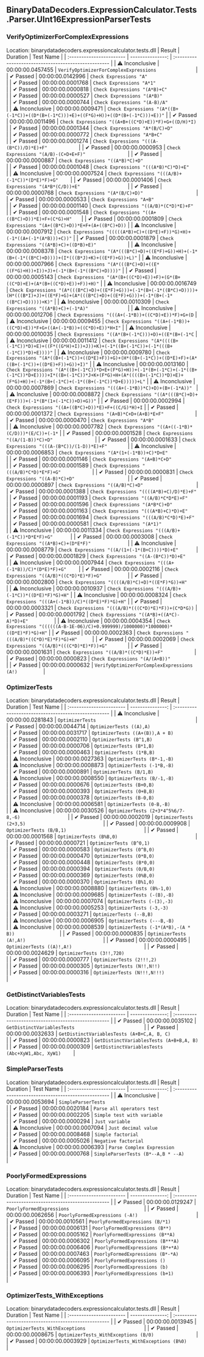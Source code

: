 ## BinaryDataDecoders.ExpressionCalculator.Tests.Parser.UInt16ExpressionParserTests

### VerifyOptimizerForComplexExpressions
 Location: binarydatadecoders.expressioncalculator.tests.dll
| Result                   | Duration         | Test Name                                          |
| :----------------------- | ---------------: | :--------------------------------------------------- |
|  ⚠ Inconclusive        | 00:00:00.0457455 | `VerifyOptimizerForComplexExpressions              ` |
|  ✔ Passed               | 00:00:00.0142996 | `Check Expressions "A"                             ` |
|  ✔ Passed               | 00:00:00.0001768 | `Check Expressions "A*1"                           ` |
|  ✔ Passed               | 00:00:00.0000818 | `Check Expressions "(A*B)+C"                       ` |
|  ✔ Passed               | 00:00:00.0000527 | `Check Expressions "(A*B)"                         ` |
|  ✔ Passed               | 00:00:00.0000744 | `Check Expressions "(A-B)/A"                       ` |
|  ⚠ Inconclusive        | 00:00:00.0009471 | `Check Expressions "(A*((B+(-1*C))+((D*(B+(-1*C)))+E)+((F*G)+H))+((D*(B+(-1*C)))+E))"` |
|  ✔ Passed               | 00:00:00.0011496 | `Check Expressions "((A+B+((C*D)+E))*F)+G+((D/H)*I)` |
|  ✔ Passed               | 00:00:00.0001344 | `Check Expressions "A*(B/C)+D"                     ` |
|  ✔ Passed               | 00:00:00.0000772 | `Check Expressions "A*B+C"                         ` |
|  ✔ Passed               | 00:00:00.0001274 | `Check Expressions "(((A-(B*C))/D)*E)+F"           ` |
|  ✔ Passed               | 00:00:00.0000953 | `Check Expressions "(A/B)-(C+D+E+F)"               ` |
|  ✔ Passed               | 00:00:00.0000887 | `Check Expressions "((A*B)*C)+D"                   ` |
|  ✔ Passed               | 00:00:00.0001048 | `Check Expressions "(((A*B)*C)*D)+E"               ` |
|  ⚠ Inconclusive        | 00:00:00.0007524 | `Check Expressions "(((A/B)+(-1*C))*(D*E)*F)+G"    ` |
|  ✔ Passed               | 00:00:00.0001406 | `Check Expressions "(A*B*(C/D))+E"                 ` |
|  ✔ Passed               | 00:00:00.0000768 | `Check Expressions "(A*(B/C)+D)"                   ` |
|  ✔ Passed               | 00:00:00.0000533 | `Check Expressions "A+B"                           ` |
|  ✔ Passed               | 00:00:00.0001140 | `Check Expressions "((A/B)*(C*D)*E)+F"             ` |
|  ✔ Passed               | 00:00:00.0001548 | `Check Expressions "((A+((B*C)+D))*E)+F+(C*G)+H"   ` |
|  ✔ Passed               | 00:00:00.0001809 | `Check Expressions "(A+((B*C)+D))*E+F+(A+((B*C)+D))` |
|  ⚠ Inconclusive        | 00:00:00.0007912 | `Check Expressions "(((((A*B)+C)+((D*E)+F))*G)+H)+(-1*((A+(-1*(A*B)))+C))"` |
|  ✔ Passed               | 00:00:00.0001879 | `Check Expressions "((A*B)+C)+((D*B)+E)"           ` |
|  ⚠ Inconclusive        | 00:00:00.0008378 | `Check Expressions "(A*(((B*C)+D)+((E*F)+G))+H)+(-1*(B+(-1*((B*C)+D))))+(I*(((B*J)+K)+((E*F)+G))+L)"` |
|  ⚠ Inconclusive        | 00:00:00.0007966 | `Check Expressions "(A*(((B*C)+D)+((E*((F*G)+H))+I))+J)+(-1*(B+(-1*((B*C)+D))))"` |
|  ✔ Passed               | 00:00:00.0005143 | `Check Expressions "(A*(B+((C*D)+E))+F)+(G*(B+((C*D)+E)+(A*(B+((C*D)+E))+F))+H)"` |
|  ⚠ Inconclusive        | 00:00:00.0016749 | `Check Expressions "(A*(((B*C)+D)+((E*F)+G)))+(-1*(B+(-1*((B*C)+D))))+(H*(((B*I)+J)+((E*F)+G)+(A*(((B*C)+D)+((E*F)+G)))+(-1*(B+(-1*((B*C)+D)))))+K)"` |
|  ⚠ Inconclusive        | 00:00:00.0010309 | `Check Expressions "((A*B)+C)+(-1*A)"              ` |
|  ⚠ Inconclusive        | 00:00:00.0012706 | `Check Expressions "(((A+(-1*B))+((C*D)+E))*F)+G+(D` |
|  ⚠ Inconclusive        | 00:00:00.0009455 | `Check Expressions "((A+(-1*B))+((C*D)+E))*F+G+((A+(-1*B))+((C*D)+E))*H+I"` |
|  ⚠ Inconclusive        | 00:00:00.0010035 | `Check Expressions "((A*(B+(-1*C)))+D)+((E*(B+(-1*C` |
|  ⚠ Inconclusive        | 00:00:00.0011412 | `Check Expressions "(A*((((B+(-1*C))*D)+E)+((F*((G*H)+I))+J))+K)+(-1*((B+(-1*C))+(-1*(((B+(-1*C))*D)+E))))"` |
|  ⚠ Inconclusive        | 00:00:00.0009780 | `Check Expressions "(A*((B+(-1*C))+((D*E)+F))+G)+(H*((B+(-1*C))+((D*E)+F)+(A*((B+(-1*C))+((D*E)+F))+G))+I)"` |
|  ⚠ Inconclusive        | 00:00:00.0013160 | `Check Expressions "(A*((B+(-1*C))*D+E+(F*G)+H))+(-1*(B+(-1*C)+(-1*((B+(-1*C))*D+E))))+I*((B+(-1*C))*J+K+(F*G)+H+(A*((((B+(-1*C))*D)+E)+(F*G)+H))+(-1*(B+(-1*C)+(-1*((B+(-1*C))*D+E)))))+L"` |
|  ⚠ Inconclusive        | 00:00:00.0007869 | `Check Expressions "(((A+(-1*B))*C)+D)+(B+(-1*A))" ` |
|  ⚠ Inconclusive        | 00:00:00.0008872 | `Check Expressions "((A*(((B*C)+D)+(E*F)))+(-1*(B*(1+(-1*C))+D)+G))"` |
|  ✔ Passed               | 00:00:00.0002994 | `Check Expressions "((A+((B*C)+D))*E)+F+((C/G)*H)+I` |
|  ✔ Passed               | 00:00:00.0001372 | `Check Expressions "(A+B)*C+D+(A+B)*E+F"           ` |
|  ✔ Passed               | 00:00:00.0000470 | `Check Expressions "A*B"                           ` |
|  ⚠ Inconclusive        | 00:00:00.0007782 | `Check Expressions "((A+((-1*B)*(C/D)))*(E/C))+(-1*` |
|  ✔ Passed               | 00:00:00.0001528 | `Check Expressions "((A/(1-B))*C)+D"               ` |
|  ✔ Passed               | 00:00:00.0001633 | `Check Expressions "(((A-(B*C))/(1-D))*E)+F"       ` |
|  ⚠ Inconclusive        | 00:00:00.0006853 | `Check Expressions "(A*(1+(-1*B))+C)*D+E"          ` |
|  ✔ Passed               | 00:00:00.0001146 | `Check Expressions "(A+B)*C+D"                     ` |
|  ✔ Passed               | 00:00:00.0001589 | `Check Expressions "(((A/B)*C*D)*E*F)+G"           ` |
|  ✔ Passed               | 00:00:00.0000831 | `Check Expressions "((A-B)*C)+D"                   ` |
|  ✔ Passed               | 00:00:00.0000897 | `Check Expressions "((A/B)*C)+D"                   ` |
|  ✔ Passed               | 00:00:00.0001388 | `Check Expressions "((((A*B)+C)/D)*E)+F"           ` |
|  ✔ Passed               | 00:00:00.0001193 | `Check Expressions "((A/B)*C*D*E)+F"               ` |
|  ✔ Passed               | 00:00:00.0001596 | `Check Expressions "(A*B*C)+D"                     ` |
|  ✔ Passed               | 00:00:00.0001163 | `Check Expressions "(((A*B)+C)*D)+E"               ` |
|  ✔ Passed               | 00:00:00.0001694 | `Check Expressions "(((A/B)*C*D)*E)+F"             ` |
|  ✔ Passed               | 00:00:00.0000581 | `Check Expressions "(A*1)"                         ` |
|  ⚠ Inconclusive        | 00:00:00.0011334 | `Check Expressions "(((A/B)+(-1*C))*D*E*F)+G"      ` |
|  ✔ Passed               | 00:00:00.0003008 | `Check Expressions "((A*B)+C)+(D*E*F)"             ` |
|  ⚠ Inconclusive        | 00:00:00.0008779 | `Check Expressions "((A/(1+(-1*(B+C))))*D)+E"      ` |
|  ✔ Passed               | 00:00:00.0001829 | `Check Expressions "((A-(B*C))*D)+E"               ` |
|  ⚠ Inconclusive        | 00:00:00.0007944 | `Check Expressions "(((A+(-1*B))/C)*(D*E)*F)+G"    ` |
|  ✔ Passed               | 00:00:00.0002116 | `Check Expressions "((A/B)*((C*D)*E)*F)+G"         ` |
|  ✔ Passed               | 00:00:00.0002800 | `Check Expressions "((((A/B)*C)+D)*((E*F)*G))+H"   ` |
|  ⚠ Inconclusive        | 00:00:00.0010937 | `Check Expressions "(((A/B)+(-1*C))*((D*E)*F)*G)+H"` |
|  ⚠ Inconclusive        | 00:00:00.0008324 | `Check Expressions "(((A+(-1*B))/C)*((D*E)*F)*G)+H"` |
|  ✔ Passed               | 00:00:00.0003321 | `Check Expressions "(((A/B)*(((C*D)*E)*F))+(C*D*G))` |
|  ✔ Passed               | 00:00:00.0001792 | `Check Expressions "((A*B)+((A*C)-A)*D)+E"         ` |
|  ⚠ Inconclusive        | 00:00:00.0004354 | `Check Expressions "((((((A-B-1E-06)/C)+0.999999)/1000000)*1000000)*((D*E)*F)*G)+H"` |
|  ✔ Passed               | 00:00:00.0002363 | `Check Expressions "(((A/B)*((C*D)*E)*F)*G)+H"     ` |
|  ✔ Passed               | 00:00:00.0002069 | `Check Expressions "((A/B)*(((C*D)*E)*F))+G"       ` |
|  ✔ Passed               | 00:00:00.0001631 | `Check Expressions "((A/B)*((C*D)*E))+F"           ` |
|  ✔ Passed               | 00:00:00.0000823 | `Check Expressions "(A/(A+B))"                     ` |
|  ✔ Passed               | 00:00:00.0000632 | `VerifyOptimizerForComplexExpressions (A!)         ` |

### OptimizerTests
 Location: binarydatadecoders.expressioncalculator.tests.dll
| Result                   | Duration         | Test Name                                          |
| :----------------------- | ---------------: | :--------------------------------------------------- |
|  ⚠ Inconclusive        | 00:00:00.0281843 | `OptimizerTests                                    ` |
|  ✔ Passed               | 00:00:00.0044714 | `OptimizerTests ((A),A)                            ` |
|  ✔ Passed               | 00:00:00.0031717 | `OptimizerTests ((A+(B)),A + B)                    ` |
|  ✔ Passed               | 00:00:00.0002110 | `OptimizerTests (B^1,B)                            ` |
|  ✔ Passed               | 00:00:00.0000706 | `OptimizerTests (B*1,B)                            ` |
|  ✔ Passed               | 00:00:00.0000463 | `OptimizerTests (1*B,B)                            ` |
|  ⚠ Inconclusive        | 00:00:00.0027363 | `OptimizerTests (B*-1,-B)                          ` |
|  ⚠ Inconclusive        | 00:00:00.0008873 | `OptimizerTests (-1*B,-B)                          ` |
|  ✔ Passed               | 00:00:00.0000891 | `OptimizerTests (B/1,B)                            ` |
|  ⚠ Inconclusive        | 00:00:00.0008550 | `OptimizerTests (B/-1,-B)                          ` |
|  ✔ Passed               | 00:00:00.0000676 | `OptimizerTests (B+0,B)                            ` |
|  ✔ Passed               | 00:00:00.0000393 | `OptimizerTests (0+B,B)                            ` |
|  ✔ Passed               | 00:00:00.0000378 | `OptimizerTests (B-0,B)                            ` |
|  ⚠ Inconclusive        | 00:00:00.0006581 | `OptimizerTests (0-B,-B)                           ` |
|  ⚠ Inconclusive        | 00:00:00.0030526 | `OptimizerTests (2+3*4^5%6/7-8,-6)                 ` |
|  ✔ Passed               | 00:00:00.0002019 | `OptimizerTests (2+3,5)                            ` |
|  ✔ Passed               | 00:00:00.0009908 | `OptimizerTests (B/B,1)                            ` |
|  ✔ Passed               | 00:00:00.0001568 | `OptimizerTests (B%B,0)                            ` |
|  ✔ Passed               | 00:00:00.0000721 | `OptimizerTests (B^0,1)                            ` |
|  ✔ Passed               | 00:00:00.0000583 | `OptimizerTests (0^B,0)                            ` |
|  ✔ Passed               | 00:00:00.0000470 | `OptimizerTests (0*B,0)                            ` |
|  ✔ Passed               | 00:00:00.0000448 | `OptimizerTests (B*0,0)                            ` |
|  ✔ Passed               | 00:00:00.0000394 | `OptimizerTests (0/B,0)                            ` |
|  ✔ Passed               | 00:00:00.0000369 | `OptimizerTests (0%B,0)                            ` |
|  ✔ Passed               | 00:00:00.0000370 | `OptimizerTests (B%1,0)                            ` |
|  ⚠ Inconclusive        | 00:00:00.0008880 | `OptimizerTests (B%-1,0)                           ` |
|  ⚠ Inconclusive        | 00:00:00.0009685 | `OptimizerTests (-(B),-B)                          ` |
|  ⚠ Inconclusive        | 00:00:00.0007074 | `OptimizerTests (-(3),-3)                          ` |
|  ⚠ Inconclusive        | 00:00:00.0005253 | `OptimizerTests (-3,-3)                            ` |
|  ✔ Passed               | 00:00:00.0003271 | `OptimizerTests (--B,B)                            ` |
|  ⚠ Inconclusive        | 00:00:00.0006905 | `OptimizerTests (---B,-B)                          ` |
|  ⚠ Inconclusive        | 00:00:00.0008539 | `OptimizerTests (-1*(A*B),-(A * B))                ` |
|  ✔ Passed               | 00:00:00.0000835 | `OptimizerTests (A!,A!)                            ` |
|  ✔ Passed               | 00:00:00.0000495 | `OptimizerTests ((A)!,A!)                          ` |
|  ✔ Passed               | 00:00:00.0024629 | `OptimizerTests (3!!,720)                          ` |
|  ✔ Passed               | 00:00:00.0000777 | `OptimizerTests (2!!!,2)                           ` |
|  ✔ Passed               | 00:00:00.0000305 | `OptimizerTests (N!!,N!!)                          ` |
|  ✔ Passed               | 00:00:00.0000316 | `OptimizerTests (N!!!,N!!!)                        ` |

### GetDistinctVariablesTests
 Location: binarydatadecoders.expressioncalculator.tests.dll
| Result                   | Duration         | Test Name                                          |
| :----------------------- | ---------------: | :--------------------------------------------------- |
|  ✔ Passed               | 00:00:00.0035102 | `GetDistinctVariablesTests                         ` |
|  ✔ Passed               | 00:00:00.0032633 | `GetDistinctVariablesTests (A+B+C,A, B, C)         ` |
|  ✔ Passed               | 00:00:00.0000823 | `GetDistinctVariablesTests (A+B+B,A, B)            ` |
|  ✔ Passed               | 00:00:00.0000309 | `GetDistinctVariablesTests (Abc+XyW1,Abc, XyW1)    ` |

### SimpleParserTests
 Location: binarydatadecoders.expressioncalculator.tests.dll
| Result                   | Duration         | Test Name                                          |
| :----------------------- | ---------------: | :--------------------------------------------------- |
|  ⚠ Inconclusive        | 00:00:00.0053694 | `SimpleParserTests                                 ` |
|  ✔ Passed               | 00:00:00.0020184 | `Parse all operators test                          ` |
|  ✔ Passed               | 00:00:00.0002205 | `Simple test with variable                         ` |
|  ✔ Passed               | 00:00:00.0000294 | `Just variable                                     ` |
|  ⚠ Inconclusive        | 00:00:00.0007094 | `Just decimal value                                ` |
|  ✔ Passed               | 00:00:00.0008468 | `Simple factorial                                  ` |
|  ✔ Passed               | 00:00:00.0005026 | `Negative factorial                                ` |
|  ⚠ Inconclusive        | 00:00:00.0006393 | `Parse Complex Expression                          ` |
|  ✔ Passed               | 00:00:00.0000768 | `SimpleParserTests (B*--A,B * --A)                 ` |

### PoorlyFormedExpressions
 Location: binarydatadecoders.expressioncalculator.tests.dll
| Result                   | Duration         | Test Name                                          |
| :----------------------- | ---------------: | :--------------------------------------------------- |
|  ✔ Passed               | 00:00:00.0129247 | `PoorlyFormedExpressions                           ` |
|  ✔ Passed               | 00:00:00.0062656 | `PoorlyFormedExpressions (-A!)                     ` |
|  ✔ Passed               | 00:00:00.0010561 | `PoorlyFormedExpressions (B/*1)                    ` |
|  ✔ Passed               | 00:00:00.0006131 | `PoorlyFormedExpressions (B**)                     ` |
|  ✔ Passed               | 00:00:00.0005162 | `PoorlyFormedExpressions (B**A)                    ` |
|  ✔ Passed               | 00:00:00.0006302 | `PoorlyFormedExpressions (B***A)                   ` |
|  ✔ Passed               | 00:00:00.0006406 | `PoorlyFormedExpressions (B*+*A)                   ` |
|  ✔ Passed               | 00:00:00.0007463 | `PoorlyFormedExpressions (B*-*A)                   ` |
|  ✔ Passed               | 00:00:00.0006095 | `PoorlyFormedExpressions ()                        ` |
|  ✔ Passed               | 00:00:00.0006295 | `PoorlyFormedExpressions (b)                       ` |
|  ✔ Passed               | 00:00:00.0006393 | `PoorlyFormedExpressions (b+1)                     ` |

### OptimizerTests_WithExceptions
 Location: binarydatadecoders.expressioncalculator.tests.dll
| Result                   | Duration         | Test Name                                          |
| :----------------------- | ---------------: | :--------------------------------------------------- |
|  ✔ Passed               | 00:00:00.0013945 | `OptimizerTests_WithExceptions                     ` |
|  ✔ Passed               | 00:00:00.0008675 | `OptimizerTests_WithExceptions (B/0)               ` |
|  ✔ Passed               | 00:00:00.0003929 | `OptimizerTests_WithExceptions (B%0)               ` |

